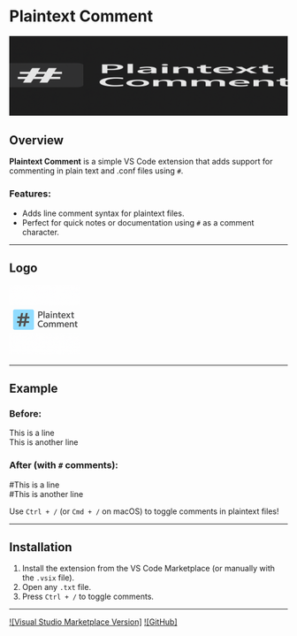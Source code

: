 # Plaintext Comment

![Banner](banner.png)

## Overview
**Plaintext Comment** is a simple VS Code extension that adds support for commenting in plain text and .conf files using `#`.

### Features:
- Adds line comment syntax for plaintext files.
- Perfect for quick notes or documentation using `#` as a comment character.

---

## Logo
![Logo](icon.png)

---

## Example

### Before:
This is a line <br>
This is another line


### After (with `#` comments):
#This is a line <br>
#This is another line



Use `Ctrl + /` (or `Cmd + /` on macOS) to toggle comments in plaintext files!

---

## Installation
1. Install the extension from the VS Code Marketplace (or manually with the `.vsix` file).
2. Open any `.txt` file.
3. Press `Ctrl + /` to toggle comments.

---

[![Visual Studio Marketplace Version]](https://marketplace.visualstudio.com/items?itemName=MissinLinkk05551.plaintext-comment)
[![GitHub]](https://github.com/MissinLinkk05551/vscode-plaintext-comment)
